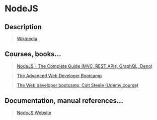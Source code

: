 # NodeJS

## Description

>[Wikipedia](https://en.wikipedia.org/wiki/Node.js)

## Courses, books...

>[NodeJS - The Complete Guide (MVC, REST APIs, GraphQL, Deno)](../nodejs_the_complete_guide/ntcg.md)

>[The Advanced Web Developer Bootcamp](../the-advanced-web-developer-bootcamp/tawdb.md)

>[The Web developer bootcamp, Colt Steele (Udemy course)](../the-web-developer-bootcamp/twdb.md)

## Documentation, manual references...

>[NodeJS Website](https://nodejs.org)
